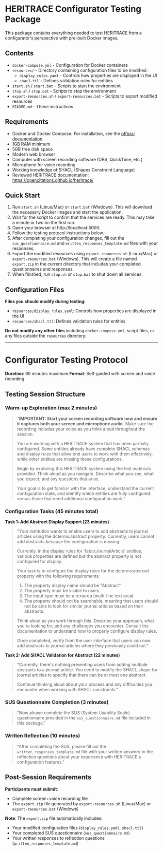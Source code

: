 # HERITRACE Configurator Testing Package

This package contains everything needed to test HERITRACE from a configurator's perspective with pre-built Docker images.

## Contents

- `docker-compose.yml` - Configuration for Docker containers
- `resources/` - Directory containing configuration files to be modified:
  - `display_rules.yaml` - Controls how properties are displayed in the UI
  - `shacl.ttl` - Defines validation rules for entities
- `start.sh` / `start.bat` - Scripts to start the environment
- `stop.sh` / `stop.bat` - Scripts to stop the environment
- `export-resources.sh` / `export-resources.bat` - Scripts to export modified resources
- `README.md` - These instructions

## Requirements

- Docker and Docker Compose. For installation, see the <a href="https://docs.docker.com/get-docker/" target="_blank">official documentation</a>.
- 1GB RAM minimum
- 5GB free disk space
- Modern web browser
- Computer with screen recording software (OBS, QuickTime, etc.)
- Microphone for voice recording
- Working knowledge of SHACL (Shapes Constraint Language)
- Reviewed HERITRACE documentation: https://opencitations.github.io/heritrace/

## Quick Start

1.  Run `start.sh` (Linux/Mac) or `start.bat` (Windows). This will download the necessary Docker images and start the application.
2.  Wait for the script to confirm that the services are ready. This may take a minute or two on the first run.
3.  Open your browser at http://localhost:5000.
4.  Follow the testing protocol instructions below.
5.  After completing your configuration changes, fill out the `sus_questionnaire.md` and `written_responses_template.md` files with your responses.
6.  Export the modified resources using `export-resources.sh` (Linux/Mac) or `export-resources.bat` (Windows). This will create a file named `export.zip` in the current directory that includes your completed questionnaires and responses.
7.  When finished, run `stop.sh` or `stop.bat` to shut down all services.

## Configuration Files

**Files you should modify during testing**:
- `resources/display_rules.yaml`: Controls how properties are displayed in the UI
- `resources/shacl.ttl`: Defines validation rules for entities

**Do not modify any other files** including `docker-compose.yml`, script files, or any files outside the `resources` directory.

---

# Configurator Testing Protocol

**Duration**: 60 minutes maximum
**Format**: Self-guided with screen and voice recording

## Testing Session Structure

### **Warm-up Exploration (max 2 minutes)**

> "**IMPORTANT: Start your screen recording software now and ensure it captures both your screen and microphone audio.** Make sure the recording includes your voice as you think aloud throughout the session.
> 
> You are working with a HERITRACE system that has been partially configured. Some entities already have complete SHACL schemas and display rules that allow end users to work with them effectively, while other entities are missing these configurations.
> 
> Begin by exploring this HERITRACE system using the test materials provided. Think aloud as you navigate. Describe what you see, what you expect, and any questions that arise.
> 
> Your goal is to get familiar with the interface, understand the current configuration state, and identify which entities are fully configured versus those that need additional configuration work."

### **Configuration Tasks (45 minutes total)**

**Task 1: Add Abstract Display Support (23 minutes)**

> "Your institution wants to enable users to add abstracts to journal articles using the dcterms:abstract property. Currently, users cannot add abstracts because the configuration is missing.
> 
> Currently, in the display rules for 'fabio:JournalArticle' entities, various properties are defined but the abstract property is not configured for display.
> 
> Your task is to configure the display rules for the dcterms:abstract property with the following requirements:
> 
> 1. The property display name should be "Abstract"
> 2. The property must be visible to users
> 3. The input type must be a textarea (multi-line text area)
> 4. The property should not be searchable, meaning that users should not be able to look for similar journal articles based on their abstracts.
> 
> Think aloud as you work through this. Describe your approach, what you're looking for, and any challenges you encounter. Consult the documentation to understand how to properly configure display rules.
> 
> Once completed, verify from the user interface that users can now add abstracts to journal articles where they previously could not."

**Task 2: Add SHACL Validation for Abstract (22 minutes)**  

> "Currently, there's nothing preventing users from adding multiple abstracts to a journal article. You need to modify the SHACL shape for journal articles to specify that there can be at most one abstract.
> 
> Continue thinking aloud about your process and any difficulties you encounter when working with SHACL constraints."

### **SUS Questionnaire Completion (3 minutes)**

> "Now please complete the SUS (System Usability Scale) questionnaire provided in the `sus_questionnaire.md` file included in this package."

### **Written Reflection (10 minutes)**

> "After completing the SUS, please fill out the `written_responses_template.md` file with your written answers to the reflection questions about your experience with HERITRACE's configuration features."

## Post-Session Requirements

**Participants must submit**:
- Complete screen+voice recording file
- The `export.zip` file generated by `export-resources.sh` (Linux/Mac) or `export-resources.bat` (Windows)

**Note**: The `export.zip` file automatically includes:
- Your modified configuration files (`display_rules.yaml`, `shacl.ttl`)
- Your completed SUS questionnaire (`sus_questionnaire.md`)
- Your written responses to reflection questions (`written_responses_template.md`)
